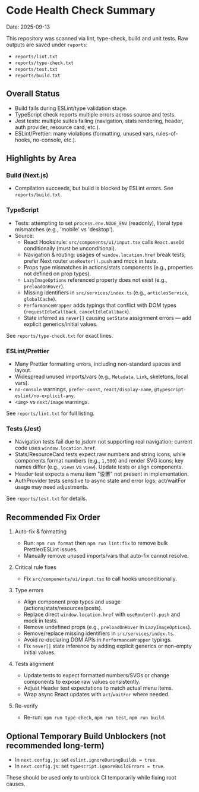 # Code Health Check Summary

Date: 2025-09-13

This repository was scanned via lint, type-check, build and unit tests. Raw outputs are saved under `reports`:

- `reports/lint.txt`
- `reports/type-check.txt`
- `reports/test.txt`
- `reports/build.txt`

## Overall Status

- Build fails during ESLint/type validation stage.
- TypeScript check reports multiple errors across source and tests.
- Jest tests: multiple suites failing (navigation, stats rendering, header, auth provider, resource card, etc.).
- ESLint/Prettier: many violations (formatting, unused vars, rules-of-hooks, no-console, etc.).

## Highlights by Area

### Build (Next.js)

- Compilation succeeds, but build is blocked by ESLint errors. See `reports/build.txt`.

### TypeScript

- Tests: attempting to set `process.env.NODE_ENV` (readonly), literal type mismatches (e.g., 'mobile' vs 'desktop').
- Source:
  - React Hooks rule: `src/components/ui/input.tsx` calls `React.useId` conditionally (must be unconditional).
  - Navigation & routing: usages of `window.location.href` break tests; prefer Next router `useRouter().push` and mock in tests.
  - Props type mismatches in actions/stats components (e.g., properties not defined on prop types).
  - `LazyImageOptions` referenced property does not exist (e.g., `preloadOnHover`).
  - Missing identifiers in `src/services/index.ts` (e.g., `articlesService`, `globalCache`).
  - `PerformanceWrapper` adds typings that conflict with DOM types (`requestIdleCallback`, `cancelIdleCallback`).
  - State inferred as `never[]` causing `setState` assignment errors — add explicit generics/initial values.

See `reports/type-check.txt` for exact lines.

### ESLint/Prettier

- Many Prettier formatting errors, including non-standard spaces and layout.
- Widespread unused imports/vars (e.g., `Metadata`, `Link`, skeletons, local vars).
- `no-console` warnings, `prefer-const`, `react/display-name`, `@typescript-eslint/no-explicit-any`.
- `<img>` vs `next/image` warnings.

See `reports/lint.txt` for full listing.

### Tests (Jest)

- Navigation tests fail due to jsdom not supporting real navigation; current code uses `window.location.href`.
- Stats/ResourceCard tests expect raw numbers and string icons, while components format numbers (e.g., `1,500`) and render SVG icons; key names differ (e.g., `views` vs `view`). Update tests or align components.
- Header test expects a menu item "设置" not present in implementation.
- AuthProvider tests sensitive to async state and error logs; act/waitFor usage may need adjustments.

See `reports/test.txt` for details.

## Recommended Fix Order

1. Auto-fix & formatting
   - Run: `npm run format` then `npm run lint:fix` to remove bulk Prettier/ESLint issues.
   - Manually remove unused imports/vars that auto-fix cannot resolve.

2. Critical rule fixes
   - Fix `src/components/ui/input.tsx` to call hooks unconditionally.

3. Type errors
   - Align component prop types and usage (actions/stats/resources/posts).
   - Replace direct `window.location.href` with `useRouter().push` and mock in tests.
   - Remove undefined props (e.g., `preloadOnHover` in `LazyImageOptions`).
   - Remove/replace missing identifiers in `src/services/index.ts`.
   - Avoid re-declaring DOM APIs in `PerformanceWrapper` typings.
   - Fix `never[]` state inference by adding explicit generics or non-empty initial values.

4. Tests alignment
   - Update tests to expect formatted numbers/SVGs or change components to expose raw values consistently.
   - Adjust Header test expectations to match actual menu items.
   - Wrap async React updates with `act`/`waitFor` where needed.

5. Re-verify
   - Re-run: `npm run type-check`, `npm run test`, `npm run build`.

## Optional Temporary Build Unblockers (not recommended long-term)

- In `next.config.js`: set `eslint.ignoreDuringBuilds = true`.
- In `next.config.js`: set `typescript.ignoreBuildErrors = true`.

These should be used only to unblock CI temporarily while fixing root causes.
